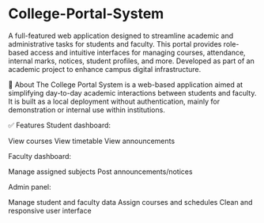 # College-Portal-System
A full-featured web application designed to streamline academic and administrative tasks for students and faculty. This portal provides role-based access and intuitive interfaces for managing courses, attendance, internal marks, notices, student profiles, and more. Developed as part of an academic project to enhance campus digital infrastructure.

🧾 About
The College Portal System is a web-based application aimed at simplifying day-to-day academic interactions between students and faculty. It is built as a local deployment without authentication, mainly for demonstration or internal use within institutions.

✅ Features
Student dashboard:

View courses
View timetable
View announcements

Faculty dashboard:

Manage assigned subjects
Post announcements/notices

Admin panel:

Manage student and faculty data
Assign courses and schedules
Clean and responsive user interface



